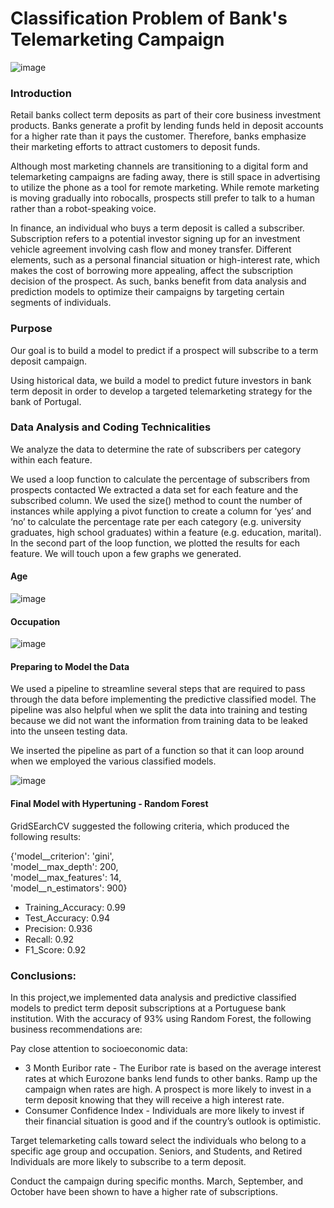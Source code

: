 # Classification Problem of Bank's Telemarketing Campaign

![image](https://user-images.githubusercontent.com/44559346/206246271-d6dbdc19-82bc-4bb2-a14b-ce7c7f4eb45b.png)



### Introduction

Retail banks collect term deposits as part of their core business investment products. Banks generate a profit by lending funds held in deposit accounts for a higher rate than it pays the customer. Therefore, banks emphasize their marketing efforts to attract customers to deposit funds. 

Although most marketing channels are transitioning to a digital form and telemarketing campaigns are fading away, there is still space in advertising to utilize the phone as a tool for remote marketing. While remote marketing is moving gradually into robocalls, prospects still prefer to talk to a human rather than a robot-speaking voice.  

In finance, an individual who buys a term deposit is called a subscriber. Subscription refers to a potential investor signing up for an investment vehicle agreement involving cash flow and money transfer. Different elements, such as a personal financial situation or high-interest rate, which makes the cost of borrowing more appealing, affect the subscription decision of the prospect. As such, banks benefit from data analysis and prediction models to optimize their campaigns by targeting certain segments of individuals. 

### Purpose

Our goal is to build a model to predict if a prospect will subscribe to a term deposit campaign.

Using historical data,  we build a model to predict future investors in bank term deposit in order to develop a targeted telemarketing strategy for the bank of Portugal. 

### Data Analysis and Coding Technicalities 

We analyze the data to determine the rate of subscribers per category within each feature. 

We used a loop function to calculate the percentage of subscribers from prospects contacted  We extracted a data set for each feature and the subscribed column. We used the size() method to count the number of instances while  applying a pivot function to create a column for ‘yes’ and ‘no’ to calculate the percentage rate per each category (e.g. university graduates, high school graduates) within a feature (e.g. education, marital). In the second part of the loop function, we plotted the results for each feature. We will touch upon a few graphs we generated. 



#### Age

![image](https://user-images.githubusercontent.com/44559346/206238694-45f84fda-487f-46a0-87c3-75c3a904743f.png)

#### Occupation

![image](https://user-images.githubusercontent.com/44559346/206240767-fe3dfcb6-788e-41bc-ba49-4070988b5267.png)

#### Preparing to Model the Data 

We used a pipeline to streamline several steps that are required to pass through the data before implementing the predictive classified model. The pipeline was also helpful when we split the data into training and testing because we did not want the information from training data to be leaked into the unseen testing data.

We inserted the pipeline as part of a function so that it can loop around when we employed the various classified models. 

![image](https://user-images.githubusercontent.com/44559346/206242169-21a6d050-4091-46c7-a082-bd6866c2d841.png)



#### Final Model with Hypertuning -  Random Forest  
 
 GridSEarchCV suggested the following criteria, which produced the following results:

 {'model__criterion': 'gini', <br />
'model__max_depth': 200, <br />
 'model__max_features': 14, <br />
 'model__n_estimators': 900} <br />

* Training_Accuracy: 0.99 <br />
* Test_Accuracy: 0.94<br />
* Precision: 0.936<br />
* Recall: 0.92<br />
* F1_Score: 0.92<br />



### Conclusions:

In this project,we implemented data analysis and predictive classified models to predict term deposit subscriptions at a Portuguese bank institution. With the accuracy of 93% using Random Forest, the following business recommendations are:

Pay close attention to socioeconomic data:
* 3 Month Euribor rate - The Euribor rate is based on the average interest rates at which Eurozone banks lend funds to other banks. Ramp up the campaign when rates are high. A prospect is more likely to invest in a term deposit knowing that they will receive a high interest rate.
* Consumer Confidence Index - Individuals are more likely to invest if their financial situation is good and if the country’s outlook is optimistic. 

Target telemarketing calls toward select the individuals who belong to a specific age group and occupation. Seniors, and Students, and Retired Individuals are more likely to subscribe to a term deposit. 

Conduct the campaign during specific months. March, September, and October have been shown to have a higher rate of subscriptions. 


